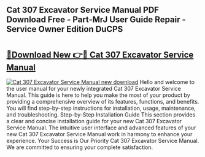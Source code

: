 ## Cat 307 Excavator Service Manual PDF Download Free - Part-MrJ User Guide Repair - Service Owner Edition DuCPS

# <h2><a href="http://bc91566.oget.top/?id=Cat+307+Excavator+Service+Manual">🔗Download New 👉🔴 Cat 307 Excavator Service Manual</a></h2>

[![Cat 307 Excavator Service Manual new download](https://i.imgur.com/5g1atiW.png)](http://bc91566.oget.top/?id=Cat+307+Excavator+Service+Manual)
Hello and welcome to the user manual for your newly integrated Cat 307 Excavator Service Manual. This guide is here to help you make the most of your product by providing a comprehensive overview of its features, functions, and benefits. You will find step-by-step instructions for installation, usage, maintenance, and troubleshooting. Step-by-Step Installation Guide This section provides a clear and concise installation guide for your new Cat 307 Excavator Service Manual. The intuitive user interface and advanced features of your new Cat 307 Excavator Service Manual work in harmony to enhance your experience. Your Success is Our Priority Cat 307 Excavator Service Manual. We are committed to ensuring your complete satisfaction.
